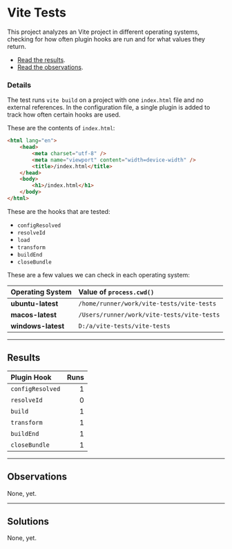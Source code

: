 # Vite Tests

This project analyzes an Vite project in different operating systems, checking for how often plugin hooks are run and for what values they return.

- [Read the results](#results).
- [Read the observations](#observations).



### Details

The test runs `vite build` on a project with one `index.html` file and no external references. In the configuration file, a single plugin is added to track how often certain hooks are used.

These are the contents of `index.html`:

```html
<html lang="en">
	<head>
		<meta charset="utf-8" />
		<meta name="viewport" content="width=device-width" />
		<title>/index.html</title>
	</head>
	<body>
		<h1>/index.html</h1>
	</body>
</html>
```

These are the hooks that are tested:

- `configResolved`
- `resolveId`
- `load`
- `transform`
- `buildEnd`
- `closeBundle`

These are a few values we can check in each operating system:

| Operating System   | Value of `process.cwd()`                   |
|:-------------------|:-------------------------------------------|
| **ubuntu-latest**  | `/home/runner/work/vite-tests/vite-tests`  |
| **macos-latest**   | `/Users/runner/work/vite-tests/vite-tests` |
| **windows-latest** | `D:/a/vite-tests/vite-tests`               |



---



## Results

| Plugin Hook      | Runs |
|:-----------------|-----:|
| `configResolved` |    1 |
| `resolveId`      |    0 |
| `build`          |    1 |
| `transform`      |    1 |
| `buildEnd`       |    1 |
| `closeBundle`    |    1 |


---



## Observations

None, yet.



---



## Solutions

None, yet.
